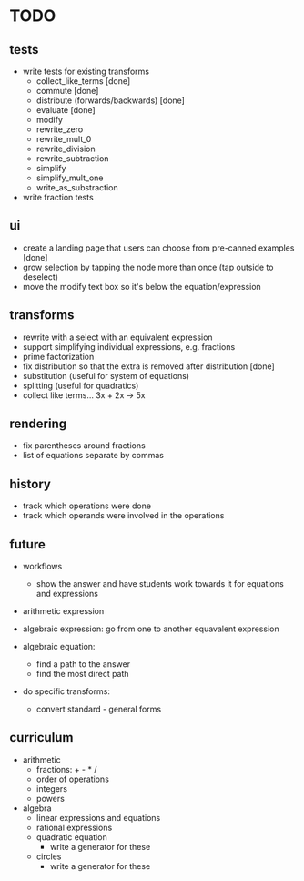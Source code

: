 # TODO #

## tests ##
- write tests for existing transforms
    - collect_like_terms [done]
    - commute [done]
    - distribute (forwards/backwards) [done]
    - evaluate [done]
    - modify
    - rewrite_zero
    - rewrite_mult_0
    - rewrite_division
    - rewrite_subtraction
    - simplify
    - simplify_mult_one
    - write_as_substraction
- write fraction tests

## ui ##
- create a landing page that users can choose from pre-canned examples [done]
- grow selection by tapping the node more than once (tap outside to deselect)
- move the modify text box so it's below the equation/expression

## transforms ##
- rewrite with a select with an equivalent expression
- support simplifying individual expressions, e.g. fractions
- prime factorization
- fix distribution so that the extra <mrow> is removed after distribution [done]
- substitution (useful for system of equations)
- splitting (useful for quadratics)
- collect like terms... 3x + 2x -> 5x

## rendering ##
- fix parentheses around fractions
- list of equations separate by commas

## history ##
- track which operations were done
- track which operands were involved in the operations

## future ##
- workflows
    - show the answer and have students work towards it for equations and expressions

- arithmetic expression
- algebraic expression: go from one to another equavalent expression
- algebraic equation: 
    - find a path to the answer
    - find the most direct path
- do specific transforms:
    - convert standard - general forms

## curriculum ##
- arithmetic
    - fractions: + - * /
    - order of operations
    - integers
    - powers
- algebra
    - linear expressions and equations
    - rational expressions
    - quadratic equation
        - write a generator for these
    - circles
        - write a generator for these

